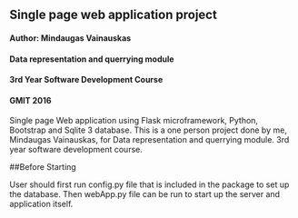 ## Single page web application project
#### Author: Mindaugas Vainauskas
#### Data representation and querrying module
#### 3rd Year Software Development Course
#### GMIT 2016


Single page Web application using Flask microframework, Python, Bootstrap and Sqlite 3 database. This is a one person project done by me, Mindaugas Vainauskas, for Data representation and querrying module. 3rd year software development course.

##Before Starting

User should first run config.py file that is included in the package to set up the database. Then webApp.py file can be run to start up the server and application itself.

